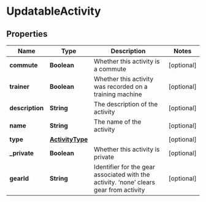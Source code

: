 
# UpdatableActivity

## Properties
Name | Type | Description | Notes
------------ | ------------- | ------------- | -------------
**commute** | **Boolean** | Whether this activity is a commute |  [optional]
**trainer** | **Boolean** | Whether this activity was recorded on a training machine |  [optional]
**description** | **String** | The description of the activity |  [optional]
**name** | **String** | The name of the activity |  [optional]
**type** | [**ActivityType**](ActivityType.md) |  |  [optional]
**_private** | **Boolean** | Whether this activity is private |  [optional]
**gearId** | **String** | Identifier for the gear associated with the activity. ‘none’ clears gear from activity |  [optional]



